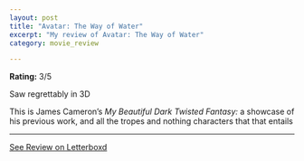 ```yaml
---
layout: post
title: "Avatar: The Way of Water"
excerpt: "My review of Avatar: The Way of Water"
category: movie_review

---
```


**Rating:** 3/5

Saw regrettably in 3D

This is James Cameron’s <i>My Beautiful Dark Twisted Fantasy: </i>a showcase of his previous work, and all the tropes and nothing characters that that entails

<hr>

[See Review on Letterboxd](https://boxd.it/3y9OqV)
